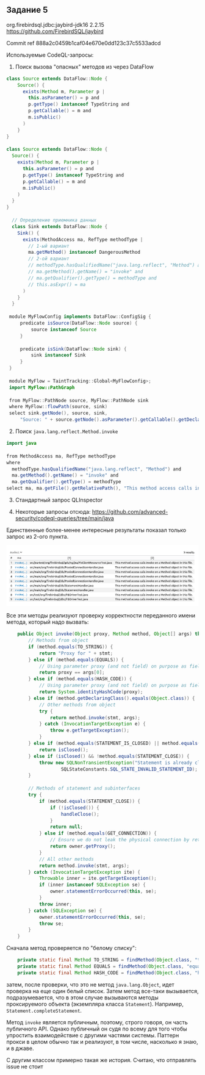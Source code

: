 ## Задание 5

org.firebirdsql.jdbc:jaybird-jdk16 2.2.15 https://github.com/FirebirdSQL/jaybird

Commit ref 888a2c0459b1caf04e670e0dd123c37c5533adcd

Используемые CodeQL-запросы:

1. Поиск вызова "опасных" методов из через DataFlow

```java
class Source extends DataFlow::Node {
    Source() {
      exists(Method m, Parameter p |
        this.asParameter() = p and
        p.getType() instanceof TypeString and
        p.getCallable() = m and
        m.isPublic()
      )
    }
}

class Source extends DataFlow::Node {
  Source() {
    exists(Method m, Parameter p |
      this.asParameter() = p and
      p.getType() instanceof TypeString and
      p.getCallable() = m and
      m.isPublic()
    )
  }
}

  // Определение приемника данных
  class Sink extends DataFlow::Node {
    Sink() {
      exists(MethodAccess ma, RefType methodType |
        // 1-ый вариант
        ma.getMethod() instanceof DangerousMethod
        // 2-ой вариант
        // methodType.hasQualifiedName("java.lang.reflect", "Method") and
        // ma.getMethod().getName() = "invoke" and
        // ma.getQualifier().getType() = methodType and
        // this.asExpr() = ma
      )
    }
  }

 module MyFlowConfig implements DataFlow::ConfigSig {
     predicate isSource(DataFlow::Node source) {
         source instanceof Source
     }

     predicate isSink(DataFlow::Node sink) {
         sink instanceof Sink
     }
 }

 module MyFlow = TaintTracking::Global<MyFlowConfig>;
 import MyFlow::PathGraph

 from MyFlow::PathNode source, MyFlow::PathNode sink
 where MyFlow::flowPath(source, sink)
 select sink.getNode(), source, sink,
     "Source: " + source.getNode().asParameter().getCallable().getDeclaringType() + "." + source.getNode().asParameter().getCallable()
```

2. Поиск `java.lang.reflect.Method.invoke`

```java
import java

from MethodAccess ma, RefType methodType
where
  methodType.hasQualifiedName("java.lang.reflect", "Method") and
  ma.getMethod().getName() = "invoke" and
  ma.getQualifier().getType() = methodType
select ma, ma.getFile().getRelativePath(), "This method access calls invoke on a Method object in this file."

```

3. Стандартный запрос QLInspector

4. Некоторые запросы отсюда: https://github.com/advanced-security/codeql-queries/tree/main/java

Единственные более-менее интересные результаты показал только запрос из 2-ого пункта.

![codeql-result](./assets/5/1.png)

Все эти методы реализуют проверку корректности переданного имени метода, который надо вызвать:

```java
    public Object invoke(Object proxy, Method method, Object[] args) throws Throwable {
        // Methods from object
        if (method.equals(TO_STRING)) {
            return "Proxy for " + stmt;
        } else if (method.equals(EQUALS)) {
            // Using parameter proxy (and not field) on purpose as field is nulled after closing
            return proxy == args[0];
        } else if (method.equals(HASH_CODE)) {
            // Using parameter proxy (and not field) on purpose as field is nulled after closing
            return System.identityHashCode(proxy);
        } else if (method.getDeclaringClass().equals(Object.class)) {
            // Other methods from object
            try {
                return method.invoke(stmt, args);
            } catch (InvocationTargetException e) {
                throw e.getTargetException();
            }
        } else if (method.equals(STATEMENT_IS_CLOSED) || method.equals(FIREBIRD_STATEMENT_IS_CLOSED)) {
            return isClosed();
        } else if (isClosed() && !method.equals(STATEMENT_CLOSE)) {
            throw new SQLNonTransientException("Statement is already closed",
                    SQLStateConstants.SQL_STATE_INVALID_STATEMENT_ID);
        }

        // Methods of statement and subinterfaces
        try {
            if (method.equals(STATEMENT_CLOSE)) {
                if (!isClosed()) {
                    handleClose();
                }
                return null;
            } else if (method.equals(GET_CONNECTION)) {
                // Ensure we do not leak the physical connection by returning the proxy
                return owner.getProxy();
            }
            // All other methods
            return method.invoke(stmt, args);
        } catch (InvocationTargetException ite) {
            Throwable inner = ite.getTargetException();
            if (inner instanceof SQLException se) {
                owner.statementErrorOccurred(this, se);
            }
            throw inner;
        } catch (SQLException se) {
            owner.statementErrorOccurred(this, se);
            throw se;
        }
    }
```

Сначала метод проверяется по "белому списку":

```java
    private static final Method TO_STRING = findMethod(Object.class, "toString", new Class[0]);
    private static final Method EQUALS = findMethod(Object.class, "equals", new Class[] { Object.class });
    private static final Method HASH_CODE = findMethod(Object.class, "hashCode", new Class[0]);
```

затем, после проверки, что это не метод `java.lang.Object`, идет проверка на еще один белый список. Затем метод все-таки вызывается, подразумевается, что в этом случае вызываются методы проксируемого объекта (экземпляра класса `Statement`). Например, `Statement.completeStatement`.

Метод `invoke` является публичным, поэтому, строго говоря, он часть публичного API. Однако публичный он судя по всему для того чтобы упростить взаимодействие с другими частями системы. Паттерн прокси в целом обычно так и реализуют, в том числе, насколько я знаю, и в джаве.

С другим классом примерно такая же история. Считаю, что отправлять issue не стоит
